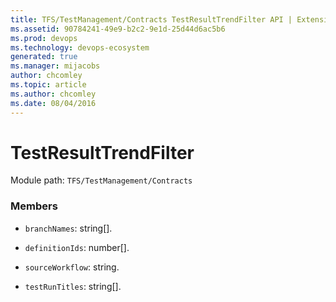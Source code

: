 ```yaml
---
title: TFS/TestManagement/Contracts TestResultTrendFilter API | Extensions for Azure DevOps Services
ms.assetid: 90784241-49e9-b2c2-9e1d-25d44d6ac5b6
ms.prod: devops
ms.technology: devops-ecosystem
generated: true
ms.manager: mijacobs
author: chcomley
ms.topic: article
ms.author: chcomley
ms.date: 08/04/2016
---
```


# TestResultTrendFilter

Module path: `TFS/TestManagement/Contracts`


### Members

* `branchNames`: string[]. 

* `definitionIds`: number[]. 

* `sourceWorkflow`: string. 

* `testRunTitles`: string[]. 

